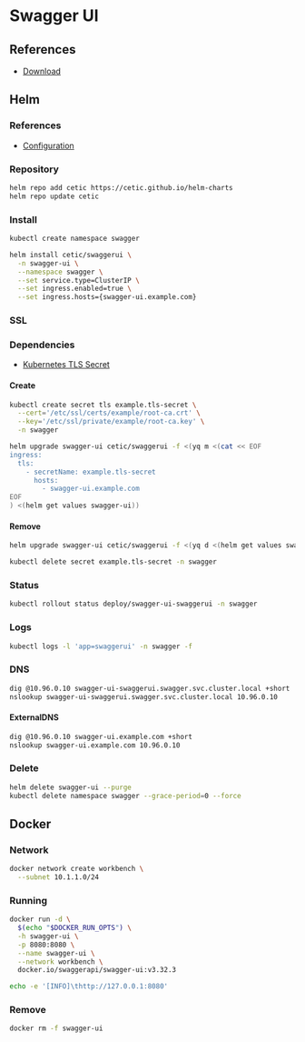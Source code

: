 # Swagger UI

## References

- [Download](https://swagger.io/tools/swagger-ui/download/)

## Helm

### References

- [Configuration](https://github.com/cetic/helm-swagger-ui#configuration)

### Repository

```sh
helm repo add cetic https://cetic.github.io/helm-charts
helm repo update cetic
```

### Install

```sh
kubectl create namespace swagger
```

```sh
helm install cetic/swaggerui \
  -n swagger-ui \
  --namespace swagger \
  --set service.type=ClusterIP \
  --set ingress.enabled=true \
  --set ingress.hosts={swagger-ui.example.com}
```

### SSL

### Dependencies

- [Kubernetes TLS Secret](/k8s-tls-secret.md)

#### Create

```sh
kubectl create secret tls example.tls-secret \
  --cert='/etc/ssl/certs/example/root-ca.crt' \
  --key='/etc/ssl/private/example/root-ca.key' \
  -n swagger
```

```sh
helm upgrade swagger-ui cetic/swaggerui -f <(yq m <(cat << EOF
ingress:
  tls:
    - secretName: example.tls-secret
      hosts:
        - swagger-ui.example.com
EOF
) <(helm get values swagger-ui))
```

#### Remove

```sh
helm upgrade swagger-ui cetic/swaggerui -f <(yq d <(helm get values swagger-ui) ingress.tls)

kubectl delete secret example.tls-secret -n swagger
```

### Status

```sh
kubectl rollout status deploy/swagger-ui-swaggerui -n swagger
```

### Logs

```sh
kubectl logs -l 'app=swaggerui' -n swagger -f
```

### DNS

```sh
dig @10.96.0.10 swagger-ui-swaggerui.swagger.svc.cluster.local +short
nslookup swagger-ui-swaggerui.swagger.svc.cluster.local 10.96.0.10
```

#### ExternalDNS

```sh
dig @10.96.0.10 swagger-ui.example.com +short
nslookup swagger-ui.example.com 10.96.0.10
```

### Delete

```sh
helm delete swagger-ui --purge
kubectl delete namespace swagger --grace-period=0 --force
```

## Docker

### Network

```sh
docker network create workbench \
  --subnet 10.1.1.0/24
```

### Running

```sh
docker run -d \
  $(echo "$DOCKER_RUN_OPTS") \
  -h swagger-ui \
  -p 8080:8080 \
  --name swagger-ui \
  --network workbench \
  docker.io/swaggerapi/swagger-ui:v3.32.3
```

```sh
echo -e '[INFO]\thttp://127.0.0.1:8080'
```

### Remove

```sh
docker rm -f swagger-ui
```
